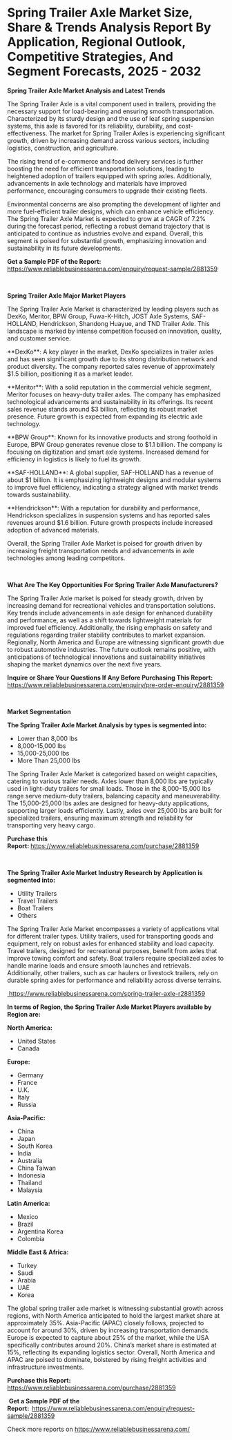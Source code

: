 <p><h1>Spring Trailer Axle Market Size, Share & Trends Analysis Report By Application, Regional Outlook, Competitive Strategies, And Segment Forecasts, 2025 - 2032</h1></p><p><strong>Spring Trailer Axle Market Analysis and Latest Trends</strong></p>
<p><p>The Spring Trailer Axle is a vital component used in trailers, providing the necessary support for load-bearing and ensuring smooth transportation. Characterized by its sturdy design and the use of leaf spring suspension systems, this axle is favored for its reliability, durability, and cost-effectiveness. The market for Spring Trailer Axles is experiencing significant growth, driven by increasing demand across various sectors, including logistics, construction, and agriculture. </p><p>The rising trend of e-commerce and food delivery services is further boosting the need for efficient transportation solutions, leading to heightened adoption of trailers equipped with spring axles. Additionally, advancements in axle technology and materials have improved performance, encouraging consumers to upgrade their existing fleets. </p><p>Environmental concerns are also prompting the development of lighter and more fuel-efficient trailer designs, which can enhance vehicle efficiency. The Spring Trailer Axle Market is expected to grow at a CAGR of 7.2% during the forecast period, reflecting a robust demand trajectory that is anticipated to continue as industries evolve and expand. Overall, this segment is poised for substantial growth, emphasizing innovation and sustainability in its future developments.</p></p>
<p><strong>Get a Sample PDF of the Report:&nbsp;</strong> <a href="https://www.reliablebusinessarena.com/enquiry/request-sample/2881359?utm_campaign=3263&utm_medium=2&utm_source=Github&utm_content=ia&utm_term=12032025&utm_id=spring-trailer-axle">https://www.reliablebusinessarena.com/enquiry/request-sample/2881359</a></p>
<p>&nbsp;</p>
<p><strong>Spring Trailer Axle Major Market Players</strong></p>
<p><p>The Spring Trailer Axle Market is characterized by leading players such as DexKo, Meritor, BPW Group, Fuwa-K-Hitch, JOST Axle Systems, SAF-HOLLAND, Hendrickson, Shandong Huayue, and TND Trailer Axle. This landscape is marked by intense competition focused on innovation, quality, and customer service.</p><p>**DexKo**: A key player in the market, DexKo specializes in trailer axles and has seen significant growth due to its strong distribution network and product diversity. The company reported sales revenue of approximately $1.5 billion, positioning it as a market leader.</p><p>**Meritor**: With a solid reputation in the commercial vehicle segment, Meritor focuses on heavy-duty trailer axles. The company has emphasized technological advancements and sustainability in its offerings. Its recent sales revenue stands around $3 billion, reflecting its robust market presence. Future growth is expected from expanding its electric axle technology.</p><p>**BPW Group**: Known for its innovative products and strong foothold in Europe, BPW Group generates revenue close to $1.1 billion. The company is focusing on digitization and smart axle systems. Increased demand for efficiency in logistics is likely to fuel its growth.</p><p>**SAF-HOLLAND**: A global supplier, SAF-HOLLAND has a revenue of about $1 billion. It is emphasizing lightweight designs and modular systems to improve fuel efficiency, indicating a strategy aligned with market trends towards sustainability.</p><p>**Hendrickson**: With a reputation for durability and performance, Hendrickson specializes in suspension systems and has reported sales revenues around $1.6 billion. Future growth prospects include increased adoption of advanced materials.</p><p>Overall, the Spring Trailer Axle Market is poised for growth driven by increasing freight transportation needs and advancements in axle technologies among leading competitors.</p></p>
<p>&nbsp;</p>
<p><strong>What Are The Key Opportunities For Spring Trailer Axle Manufacturers?</strong></p>
<p><p>The Spring Trailer Axle market is poised for steady growth, driven by increasing demand for recreational vehicles and transportation solutions. Key trends include advancements in axle design for enhanced durability and performance, as well as a shift towards lightweight materials for improved fuel efficiency. Additionally, the rising emphasis on safety and regulations regarding trailer stability contributes to market expansion. Regionally, North America and Europe are witnessing significant growth due to robust automotive industries. The future outlook remains positive, with anticipations of technological innovations and sustainability initiatives shaping the market dynamics over the next five years.</p></p>
<p><strong>Inquire or Share Your Questions If Any Before Purchasing This Report:</strong> <a href="https://www.reliablebusinessarena.com/enquiry/pre-order-enquiry/2881359?utm_campaign=3263&utm_medium=2&utm_source=Github&utm_content=ia&utm_term=12032025&utm_id=spring-trailer-axle">https://www.reliablebusinessarena.com/enquiry/pre-order-enquiry/2881359</a></p>
<p>&nbsp;</p>
<p><strong>Market Segmentation</strong></p>
<p><strong>The Spring Trailer Axle Market Analysis by types is segmented into:</strong></p>
<p><ul><li>Lower than 8,000 lbs</li><li>8,000-15,000 lbs</li><li>15,000-25,000 lbs</li><li>More Than 25,000 lbs</li></ul></p>
<p><p>The Spring Trailer Axle Market is categorized based on weight capacities, catering to various trailer needs. Axles lower than 8,000 lbs are typically used in light-duty trailers for small loads. Those in the 8,000-15,000 lbs range serve medium-duty trailers, balancing capacity and maneuverability. The 15,000-25,000 lbs axles are designed for heavy-duty applications, supporting larger loads efficiently. Lastly, axles over 25,000 lbs are built for specialized trailers, ensuring maximum strength and reliability for transporting very heavy cargo.</p></p>
<p><strong>Purchase this Report:&nbsp;</strong><a href="https://www.reliablebusinessarena.com/purchase/2881359?utm_campaign=3263&utm_medium=2&utm_source=Github&utm_content=ia&utm_term=12032025&utm_id=spring-trailer-axle">https://www.reliablebusinessarena.com/purchase/2881359</a></p>
<p>&nbsp;</p>
<p><strong>The Spring Trailer Axle Market Industry Research by Application is segmented into:</strong></p>
<p><ul><li>Utility Trailers</li><li>Travel Trailers</li><li>Boat Trailers</li><li>Others</li></ul></p>
<p><p>The Spring Trailer Axle Market encompasses a variety of applications vital for different trailer types. Utility trailers, used for transporting goods and equipment, rely on robust axles for enhanced stability and load capacity. Travel trailers, designed for recreational purposes, benefit from axles that improve towing comfort and safety. Boat trailers require specialized axles to handle marine loads and ensure smooth launches and retrievals. Additionally, other trailers, such as car haulers or livestock trailers, rely on durable spring axles for performance and reliability across diverse terrains.</p></p>
<p><a href="https://www.reliablebusinessarena.com/spring-trailer-axle-r2881359?utm_campaign=3263&utm_medium=2&utm_source=Github&utm_content=ia&utm_term=12032025&utm_id=spring-trailer-axle">&nbsp;https://www.reliablebusinessarena.com/spring-trailer-axle-r2881359</a></p>
<p><strong>In terms of Region, the Spring Trailer Axle Market Players available by Region are:</strong></p>
<p>
    <p> <strong> North America: </strong>
        <ul>
            <li>United States</li>
            <li>Canada</li>
        </ul>
        </p> 
    <p> <strong> Europe: </strong>
        <ul>
            <li>Germany</li>
            <li>France</li>
            <li>U.K.</li>
            <li>Italy</li>
            <li>Russia</li>
        </ul>
        </p> 
    <p> <strong> Asia-Pacific: </strong>
        <ul>
            <li>China</li>
            <li>Japan</li>
            <li>South Korea</li>
            <li>India</li>
            <li>Australia</li>
            <li>China Taiwan</li>
            <li>Indonesia</li>
            <li>Thailand</li>
            <li>Malaysia</li>
        </ul>
        </p> 
    <p> <strong> Latin America: </strong>
        <ul>
            <li>Mexico</li>
            <li>Brazil</li>
            <li>Argentina Korea</li>
            <li>Colombia</li>
        </ul>
        </p> 
    <p> <strong> Middle East & Africa: </strong>
        <ul>
            <li>Turkey</li>
            <li>Saudi</li>
            <li>Arabia</li>
            <li>UAE</li>
            <li>Korea</li>
        </ul>
    </p>
    </p>
<p><p>The global spring trailer axle market is witnessing substantial growth across regions, with North America anticipated to hold the largest market share at approximately 35%. Asia-Pacific (APAC) closely follows, projected to account for around 30%, driven by increasing transportation demands. Europe is expected to capture about 25% of the market, while the USA specifically contributes around 20%. China’s market share is estimated at 15%, reflecting its expanding logistics sector. Overall, North America and APAC are poised to dominate, bolstered by rising freight activities and infrastructure investments.</p></p>
<p><strong>Purchase this Report: </strong><a href="https://www.reliablebusinessarena.com/purchase/2881359?utm_campaign=3263&utm_medium=2&utm_source=Github&utm_content=ia&utm_term=12032025&utm_id=spring-trailer-axle">https://www.reliablebusinessarena.com/purchase/2881359</a></p>
<p>&nbsp;<strong>Get a Sample PDF of the Report:&nbsp;&nbsp;</strong><a href="https://www.reliablebusinessarena.com/enquiry/request-sample/2881359?utm_campaign=3263&utm_medium=2&utm_source=Github&utm_content=ia&utm_term=12032025&utm_id=spring-trailer-axle">https://www.reliablebusinessarena.com/enquiry/request-sample/2881359</a></p>
<p><strong></strong></p>
<p>Check more reports on <a href="https://www.reliablebusinessarena.com/?utm_campaign=3263&utm_medium=2&utm_source=Github&utm_content=ia&utm_term=12032025&utm_id=spring-trailer-axle">https://www.reliablebusinessarena.com/</a></p>
